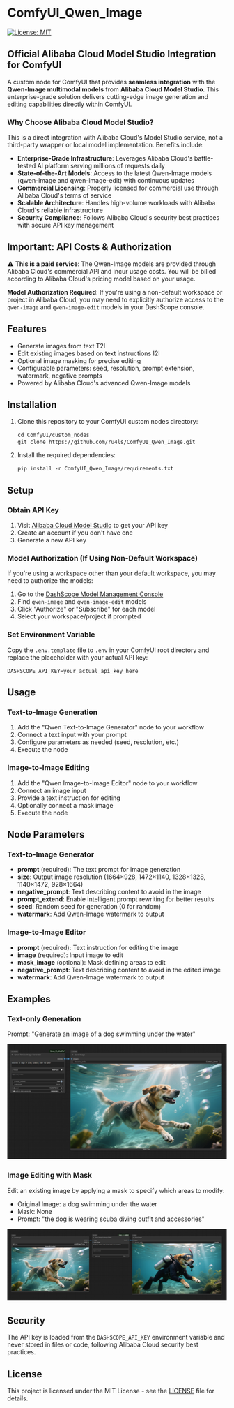 # ComfyUI_Qwen_Image

[![License: MIT](https://img.shields.io/badge/License-MIT-yellow.svg)](LICENSE)

## Official Alibaba Cloud Model Studio Integration for ComfyUI

A custom node for ComfyUI that provides **seamless integration** with the **Qwen-Image multimodal models** from **Alibaba Cloud Model Studio**. This enterprise-grade solution delivers cutting-edge image generation and editing capabilities directly within ComfyUI.

### Why Choose Alibaba Cloud Model Studio?

This is a direct integration with Alibaba Cloud's Model Studio service, not a third-party wrapper or local model implementation. Benefits include:

- **Enterprise-Grade Infrastructure**: Leverages Alibaba Cloud's battle-tested AI platform serving millions of requests daily
- **State-of-the-Art Models**: Access to the latest Qwen-Image models (qwen-image and qwen-image-edit) with continuous updates
- **Commercial Licensing**: Properly licensed for commercial use through Alibaba Cloud's terms of service
- **Scalable Architecture**: Handles high-volume workloads with Alibaba Cloud's reliable infrastructure
- **Security Compliance**: Follows Alibaba Cloud's security best practices with secure API key management

## Important: API Costs & Authorization

⚠️ **This is a paid service**: The Qwen-Image models are provided through Alibaba Cloud's commercial API and incur usage costs. You will be billed according to Alibaba Cloud's pricing model based on your usage.

 **Model Authorization Required**: If you're using a non-default workspace or project in Alibaba Cloud, you may need to explicitly authorize access to the `qwen-image` and `qwen-image-edit` models in your DashScope console.

## Features

- Generate images from text T2I
- Edit existing images based on text instructions I2I
- Optional image masking for precise editing
- Configurable parameters: seed, resolution, prompt extension, watermark, negative prompts
- Powered by Alibaba Cloud's advanced Qwen-Image models

## Installation

1. Clone this repository to your ComfyUI custom nodes directory:
   ```
   cd ComfyUI/custom_nodes
   git clone https://github.com/ru4ls/ComfyUI_Qwen_Image.git
   ```

2. Install the required dependencies:
   ```
   pip install -r ComfyUI_Qwen_Image/requirements.txt
   ```

## Setup

### Obtain API Key

1. Visit [Alibaba Cloud Model Studio](https://dashscope.console.aliyun.com/apiKey) to get your API key
2. Create an account if you don't have one
3. Generate a new API key

### Model Authorization (If Using Non-Default Workspace)

If you're using a workspace other than your default workspace, you may need to authorize the models:

1. Go to the [DashScope Model Management Console](https://dashscope.console.aliyun.com/model)
2. Find `qwen-image` and `qwen-image-edit` models
3. Click "Authorize" or "Subscribe" for each model
4. Select your workspace/project if prompted

### Set Environment Variable

Copy the `.env.template` file to `.env` in your ComfyUI root directory and replace the placeholder with your actual API key:
```
DASHSCOPE_API_KEY=your_actual_api_key_here
```

## Usage

### Text-to-Image Generation

1. Add the "Qwen Text-to-Image Generator" node to your workflow
2. Connect a text input with your prompt
3. Configure parameters as needed (seed, resolution, etc.)
4. Execute the node

### Image-to-Image Editing

1. Add the "Qwen Image-to-Image Editor" node to your workflow
2. Connect an image input
3. Provide a text instruction for editing
4. Optionally connect a mask image
5. Execute the node

## Node Parameters

### Text-to-Image Generator
- **prompt** (required): The text prompt for image generation
- **size**: Output image resolution (1664×928, 1472×1140, 1328×1328, 1140×1472, 928×1664)
- **negative_prompt**: Text describing content to avoid in the image
- **prompt_extend**: Enable intelligent prompt rewriting for better results
- **seed**: Random seed for generation (0 for random)
- **watermark**: Add Qwen-Image watermark to output

### Image-to-Image Editor
- **prompt** (required): Text instruction for editing the image
- **image** (required): Input image to edit
- **mask_image** (optional): Mask defining areas to edit
- **negative_prompt**: Text describing content to avoid in the edited image
- **watermark**: Add Qwen-Image watermark to output

## Examples

### Text-only Generation
Prompt: "Generate an image of a dog swimming under the water"

![Text-to-Image Example](media/ComfyUI_Qwen_Image-t2i.png)

### Image Editing with Mask
Edit an existing image by applying a mask to specify which areas to modify:
- Original Image: a dog swimming under the water
- Mask: None
- Prompt: "the dog is wearing scuba diving outfit and accessories"

![Image-to-Image Example](media/ComfyUI_Qwen_Image-i2i.png)

## Security

The API key is loaded from the `DASHSCOPE_API_KEY` environment variable and never stored in files or code, following Alibaba Cloud security best practices.

## License

This project is licensed under the MIT License - see the [LICENSE](LICENSE) file for details.